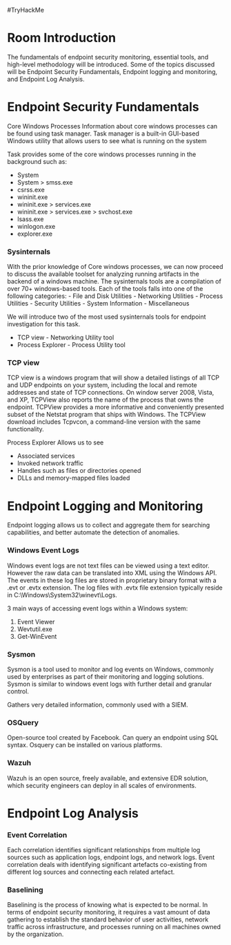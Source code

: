 #TryHackMe 
# Room Introduction
The fundamentals of endpoint security monitoring, essential tools, and high-level methodology will be introduced. Some of the topics discussed will be Endpoint Security Fundamentals, Endpoint logging and monitoring, and Endpoint Log Analysis. 

# Endpoint Security Fundamentals

Core Windows Processes
	Information about core windows processes can be found using task manager. Task manager is a built-in GUI-based Windows utility that allows users to see what is running on the system

Task provides some of the core windows processes running in the background such as:
- System
- System > smss.exe
- csrss.exe
- wininit.exe 
- wininit.exe > services.exe
- wininit.exe > services.exe > svchost.exe
- lsass.exe
- winlogon.exe
- explorer.exe

<h3> Sysinternals </h3>
With the prior knowledge of Core windows processes, we can now proceed to discuss the available toolset for analyzing running artifacts in the backend of a windows machine. The sysinternals tools are a compilation of over 70+ windows-based tools. Each of the tools falls into one of the following categories:
- File and Disk Utilities
- Networking Utilities
- Process Utilities
- Security Utilities
- System Information
- Miscellaneous

We will introduce two of the most used sysinternals tools for endpoint investigation for this task. 
- TCP view - Networking Utility tool
- Process Explorer - Process Utility tool 

<h3> TCP view </h3>
TCP view is a windows program that will show a detailed listings of all TCP and UDP endpoints on your system, including the local and remote addresses and state of TCP connections. On window server 2008, Vista, and XP, TCPView also reports the name of the process that owns the endpoint. TCPView provides a more informative and conveniently presented subset of the Netstat program that ships with Windows. The TCPView download includes Tcpvcon, a command-line version with the same functionality.

Process Explorer
Allows us to see 
- Associated services
- Invoked network traffic
- Handles such as files or directories opened
- DLLs and memory-mapped files loaded

# Endpoint Logging and Monitoring

Endpoint logging allows us to collect and aggregate them for searching capabilities, and better automate the detection of anomalies. 

<h3> Windows Event Logs </h3>
Windows event logs are not text files can be viewed using a text editor.  However the raw data can be translated into XML using the Windows API. The events in these log files are stored in proprietary binary format with a .evt or .evtx extension. The log files with .evtx file extension typically reside in C:\Windows\System32\winevt\Logs.

3 main ways of accessing event logs within a Windows system:
1. Event Viewer
2. Wevtutil.exe
3. Get-WinEvent

<h3> Sysmon </h3>
Sysmon is a tool used to monitor and log events on Windows, commonly used by enterprises as part of their monitoring and logging solutions. Sysmon is similar to windows event logs with further detail and granular control.

Gathers very detailed information, commonly used with a SIEM.

<h3> OSQuery </h3>
Open-source tool created by Facebook. Can query an endpoint using SQL syntax. Osquery can be installed on various platforms.

<h3> Wazuh </h3>
Wazuh is an open source, freely available, and extensive EDR solution, which security engineers can deploy in all scales of environments. 

# Endpoint Log Analysis 

<h3> Event Correlation </h3>
Each correlation identifies significant relationships from multiple log sources such as application logs, endpoint logs, and network logs. Event correlation deals with identifying significant artefacts co-existing from different log sources and connecting each related artefact. 

<h3> Baselining </h3>
Baselining is the process of knowing what is expected to be normal. In terms of endpoint security monitoring, it requires a vast amount of data gathering to establish the standard behavior of user activities, network traffic across infrastructure, and processes running on all machines owned by the organization. 